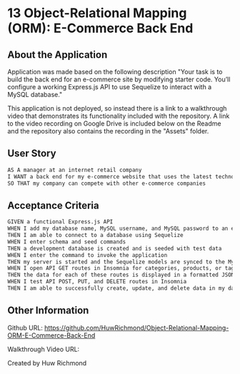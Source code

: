 # 13 Object-Relational Mapping (ORM): E-Commerce Back End

## About the Application

Application was made based on the following description "Your task is to build the back end for an e-commerce site by modifying starter code. You’ll configure a working Express.js API to use Sequelize to interact with a MySQL database."

This application is not deployed, so instead there is a link to a walkthrough video that demonstrates its functionality included with the repository. A link to the video recording on Google Drive is included below on the Readme and the repository also contains the recording in the "Assets" folder.

## User Story

```md
AS A manager at an internet retail company
I WANT a back end for my e-commerce website that uses the latest technologies
SO THAT my company can compete with other e-commerce companies
```

## Acceptance Criteria

```md
GIVEN a functional Express.js API
WHEN I add my database name, MySQL username, and MySQL password to an environment variable file
THEN I am able to connect to a database using Sequelize
WHEN I enter schema and seed commands
THEN a development database is created and is seeded with test data
WHEN I enter the command to invoke the application
THEN my server is started and the Sequelize models are synced to the MySQL database
WHEN I open API GET routes in Insomnia for categories, products, or tags
THEN the data for each of these routes is displayed in a formatted JSON
WHEN I test API POST, PUT, and DELETE routes in Insomnia
THEN I am able to successfully create, update, and delete data in my database

```

## Other Information

Github URL: https://github.com/HuwRichmond/Object-Relational-Mapping-ORM-E-Commerce-Back-End

Walkthrough Video URL:

Created by Huw Richmond
